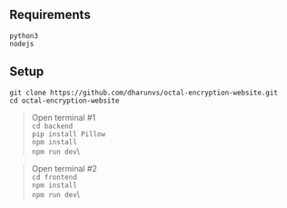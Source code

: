 ## Requirements

`python3`\
`nodejs`

## Setup

`git clone https://github.com/dharunvs/octal-encryption-website.git`\
`cd octal-encryption-website`

> Open terminal #1\
> `cd backend`\
> `pip install Pillow`\
> `npm install`\
> `npm run dev`\

> Open terminal #2\
> `cd frontend`\
> `npm install`\
> `npm run dev`\
